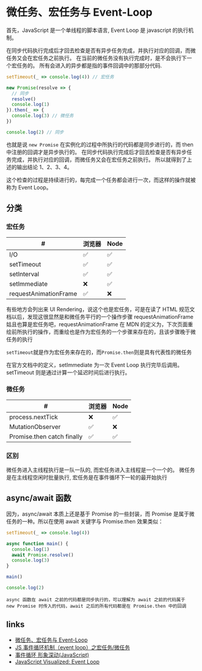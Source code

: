 # 微任务、宏任务与 Event-Loop

首先，JavaScript 是一个单线程的脚本语言, Event Loop 是 javascript 的执行机制。

在同步代码执行完成后才回去检查是否有异步任务完成，并执行对应的回调，而微任务又会在宏任务之前执行。
在当前的微任务没有执行完成时，是不会执行下一个宏任务的。
所有会进入的异步都是指的事件回调中的那部分代码.

```js
setTimeout(_ => console.log(4)) // 宏任务

new Promise(resolve => {
  // 同步
  resolve()
  console.log(1)
}).then(_ => {
  console.log(3) // 微任务
})

console.log(2) // 同步
```

也就是说 `new Promise` 在实例化的过程中所执行的代码都是同步进行的，而 then 中注册的回调才是异步执行的。
在同步代码执行完成后才回去检查是否有异步任务完成，并执行对应的回调，而微任务又会在宏任务之前执行。
所以就得到了上述的输出结论 1、2、3、4。

这个检查的过程是持续进行的，每完成一个任务都会进行一次，而这样的操作就被称为 Event Loop。

## 分类

### 宏任务

| #                     | 浏览器 | Node |
| --------------------- | ------ | ---- |
| I/O                   | ✅     | ✅   |
| setTimeout            | ✅     | ✅   |
| setInterval           | ✅     | ✅   |
| setImmediate          | ❌     | ✅   |
| requestAnimationFrame | ✅     | ❌   |

有些地方会列出来 UI Rendering，说这个也是宏任务，可是在读了 HTML 规范文档以后，发现这很显然是和微任务平行的一个操作步骤
requestAnimationFrame 姑且也算是宏任务吧，requestAnimationFrame 在 MDN 的定义为，下次页面重绘前所执行的操作，而重绘也是作为宏任务的一个步骤来存在的，且该步骤晚于微任务的执行

`setTimeout`就是作为宏任务来存在的，而`Promise.then`则是具有代表性的微任务

在官方文档中的定义，setImmediate 为一次 Event Loop 执行完毕后调用。
setTimeout 则是通过计算一个延迟时间后进行执行。

### 微任务

| #                          | 浏览器 | Node |
| -------------------------- | ------ | ---- |
| process.nextTick           | ❌     | ✅   |
| MutationObserver           | ✅     | ❌   |
| Promise.then catch finally | ✅     | ✅   |

### 区别

微任务进入主线程执行是一队一队的, 而宏任务进入主线程是一个一个的。
微任务是在主线程空闲时批量执行, 宏任务是在事件循环下一轮的最开始执行

## async/await 函数

因为，async/await 本质上还是基于 Promise 的一些封装，而 Promise 是属于微任务的一种。所以在使用 await 关键字与 Promise.then 效果类似：

```js
setTimeout(_ => console.log(4))

async function main() {
  console.log(1)
  await Promise.resolve()
  console.log(3)
}

main()

console.log(2)
```

`async 函数在 await 之前的代码都是同步执行的，可以理解为 await 之前的代码属于 new Promise 时传入的代码，await 之后的所有代码都是在 Promise.then 中的回调`

## links

- [微任务、宏任务与 Event-Loop](https://juejin.im/post/5b73d7a6518825610072b42b)
- [JS 事件循环机制（event loop）之宏任务/微任务](https://juejin.im/post/5b498d245188251b193d4059)
- [事件循环 形象深动(JavaScript)](https://juejin.im/post/5e0a8d57f265da33a55fb33c)
- [JavaScript Visualized: Event Loop](https://dev.to/lydiahallie/javascript-visualized-event-loop-3dif)
